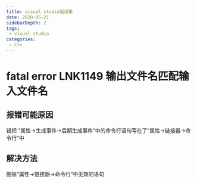 ```yaml
---
title: visual studio错误集
date: 2020-05-21
sidebarDepth: 2
tags:
 - visual studio
categories:
 - C++
---
```

# fatal error LNK1149 输出文件名匹配输入文件名
## 报错可能原因
错把 “属性->生成事件->后期生成事件”中的命令行语句写在了“属性->链接器->命令行”中
## 解决方法
删除“属性->链接器->命令行”中无效的语句
